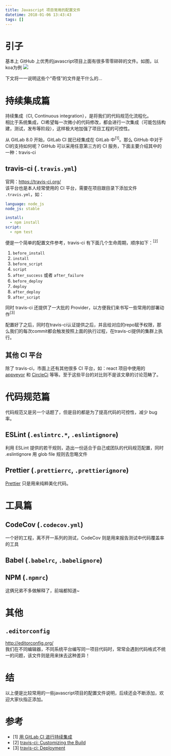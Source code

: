 ```yaml
---
title: Javascript 项目常用的配置文件
datetime: 2018-01-06 13:43:43
tags: []
---
```


# 引子

基本上 GitHub 上优秀的javascript项目上面有很多零零碎碎的文件。如图，以koa为例
![](https://i.loli.net/2018/01/06/5a5063addc5f0.jpg)

下文将一一说明这些个“奇怪”的文件是干什么的...


# 持续集成篇

持续集成（CI, Continuous integration），是将我们的代码规范化流程化。  
相比于系统集成，CI希望每一次微小的代码修改，都会进行一次集成（可能包括构建，测试，发布等阶段），这样极大地加强了项目工程的可控性。

从 GitLab 8.0 开始，GitLab CI 就已经集成在 GitLab 中<sup>[1]</sup>。那么 GitHub 中对于CI的支持如何呢？GitHub 可以采用任意第三方的 CI 服务，下面主要介绍其中的一种：travis-ci

## travis-ci (`.travis.yml`)

官网：https://travis-ci.org/  
该平台也是本人经常使用的 CI 平台，需要在项目跟目录下添加文件 `.travis.yml`，如：
```yaml
language: node_js
node_js: stable

install:
  - npm install
script:
  - npm test
```

便是一个简单的配置文件参考，travis-ci 有下面几个生命周期，顺序如下：<sup>[2]</sup>
1. `before_install`
2. `install`
3. `before_script`
4. `script`
5. `after_success` 或者 `after_failure`
6. `before_deploy`
7. `deploy`
8. `after_deploy`
9. `after_script`

同时 travis-ci 还提供了一大批的 Provider，以方便我们来书写一些常用的部署动作<sup>[3]</sup>

配置好了之后，同时在travis-ci认证提供之后，并且给对应的repo赋予权限，那么我们的每次commit都会触发按照上面的执行过程，在travis-ci提供的集群上执行。

## 其他 CI 平台

除了 travis-ci，市面上还有其他很多 CI 平台，如：react 项目中使用的 [appveyor](https://www.appveyor.com/) 和 [CircleCi](https://circleci.com/) 等等。至于这些平台的对比则不是该文章的讨论范畴了。

# 代码规范篇

代码规范又是另一个话题了，但是目的都是为了提高代码的可控性，减少 bug 率。

## ESLint (`.eslintrc.*`, `.eslintignore`)

利用 ESLint 提供的若干规则，造出一份适合于自己或团队的代码规范配置，同时 .eslintignore 用 glob file 规则去忽略文件

## Prettier (`.prettierrc`, `.prettierignore`)

[Prettier](https://github.com/prettier/prettier) 只是用来纯粹美化代码。

# 工具篇

## CodeCov (`.codecov.yml`)

一个好的工程，离不开一系列的测试，CodeCov 则是用来报告测试中代码覆盖率的工具

## Babel (`.babelrc`, `.babelignore`)
## NPM (`.npmrc`)

这俩兄弟不多做解释了，前端都知道~

# 其他

## `.editorconfig`

http://editorconfig.org/  
我们在不同编辑器，不同系统平台编写同一项目代码时，常常会遇到代码格式不统一的问题，该文件则是用来抹去这种差异！

# 结

以上便是比较常用的一些javascript项目的配置文件说明，后续还会不断添加，欢迎大家伙指正添加。

# 参考

- \[1\] [用 GitLab CI 进行持续集成](https://scarletsky.github.io/2016/07/29/use-gitlab-ci-for-continuous-integration/)
- \[2\] [travis-ci: Customizing the Build](https://docs.travis-ci.com/user/customizing-the-build/)
- \[3\] [travis-ci: Deployment](https://docs.travis-ci.com/user/deployment/)